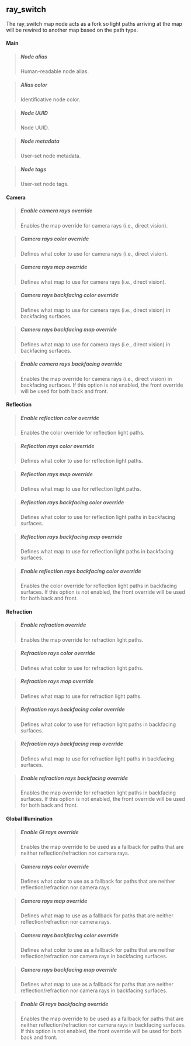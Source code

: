 ## **ray_switch**

The ray_switch map node acts as a fork so light paths arriving at the map will be rewired to another map based on the path type.
#### Main

> ##### Node alias
> Human-readable node alias.

> ##### Alias color
> Identificative node color.

> ##### Node UUID
> Node UUID.

> ##### Node metadata
> User-set node metadata.

> ##### Node tags
> User-set node tags.

#### Camera

> ##### Enable camera rays override
> Enables the map override for camera rays (i.e., direct vision).

> ##### Camera rays color override
> Defines what color to use for camera rays (i.e., direct vision).

> ##### Camera rays map override
> Defines what map to use for camera rays (i.e., direct vision).

> ##### Camera rays backfacing color override
> Defines what map to use for camera rays (i.e., direct vision) in backfacing surfaces.

> ##### Camera rays backfacing map override
> Defines what map to use for camera rays (i.e., direct vision) in backfacing surfaces.

> ##### Enable camera rays backfacing override
> Enables the map override for camera rays (i.e., direct vision) in backfacing surfaces. If this option is not enabled, the front override will be used for both back and front.

#### Reflection

> ##### Enable reflection color override
> Enables the color override for reflection light paths.

> ##### Reflection rays color override
> Defines what color to use for reflection light paths.

> ##### Reflection rays map override
> Defines what map to use for reflection light paths.

> ##### Reflection rays backfacing color override
> Defines what color to use for reflection light paths in backfacing surfaces.

> ##### Reflection rays backfacing map override
> Defines what map to use for reflection light paths in backfacing surfaces.

> ##### Enable reflection rays backfacing color override
> Enables the color override for reflection light paths in backfacing surfaces. If this option is not enabled, the front override will be used for both back and front.

#### Refraction

> ##### Enable refraction override
> Enables the map override for refraction light paths.

> ##### Refraction rays color override
> Defines what color to use for refraction light paths.

> ##### Refraction rays map override
> Defines what map to use for refraction light paths.

> ##### Refraction rays backfacing color override
> Defines what color to use for refraction light paths in backfacing surfaces.

> ##### Refraction rays backfacing map override
> Defines what map to use for refraction light paths in backfacing surfaces.

> ##### Enable refraction rays backfacing override
> Enables the map override for refraction light paths in backfacing surfaces. If this option is not enabled, the front override will be used for both back and front.

#### Global Illumination

> ##### Enable GI rays override
> Enables the map override to be used as a fallback for paths that are neither reflection/refraction nor camera rays.

> ##### Camera rays color override
> Defines what color to use as a fallback for paths that are neither reflection/refraction nor camera rays.

> ##### Camera rays map override
> Defines what map to use as a fallback for paths that are neither reflection/refraction nor camera rays.

> ##### Camera rays backfacing color override
> Defines what color to use as a fallback for paths that are neither reflection/refraction nor camera rays in backfacing surfaces.

> ##### Camera rays backfacing map override
> Defines what map to use as a fallback for paths that are neither reflection/refraction nor camera rays in backfacing surfaces.

> ##### Enable GI rays backfacing override
> Enables the map override to be used as a fallback for paths that are neither reflection/refraction nor camera rays in backfacing surfaces. If this option is not enabled, the front override will be used for both back and front.

